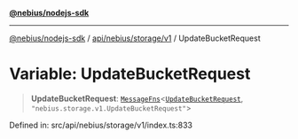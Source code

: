 [**@nebius/nodejs-sdk**](../../../../../README.md)

***

[@nebius/nodejs-sdk](../../../../../README.md) / [api/nebius/storage/v1](../README.md) / UpdateBucketRequest

# Variable: UpdateBucketRequest

> **UpdateBucketRequest**: [`MessageFns`](../../../../../runtime/protos/core/interfaces/MessageFns.md)\<[`UpdateBucketRequest`](../interfaces/UpdateBucketRequest.md), `"nebius.storage.v1.UpdateBucketRequest"`\>

Defined in: src/api/nebius/storage/v1/index.ts:833
